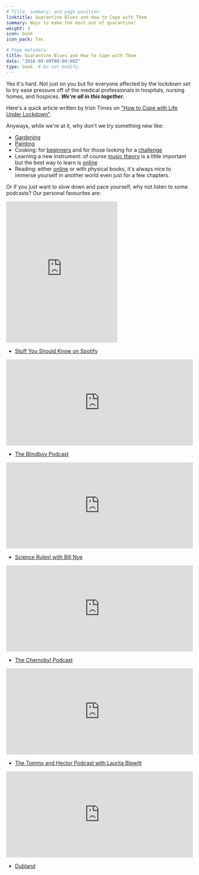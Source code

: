 ```yaml
---
# Title, summary, and page position.
linktitle: Quarantine Blues and How to Cope with Them
summary: Ways to make the most out of quarantine!
weight: 3
icon: book
icon_pack: fas

# Page metadata.
title: Quarantine Blues and How to Cope with Them
date: "2018-09-09T00:00:00Z"
type: book  # Do not modify.
---
```


Yes it's hard. Not just on you but for everyone affected by the lockdown set to try ease pressure off of the medical professionals in hospitals, nursing homes, and hospices.
**_We're all in this together._**

Here's a quick article written by Irish Times on ["How to Cope with Life Under Lockdown"](https://www.independent.ie/world-news/coronavirus/housebound-how-to-cope-with-life-under-lockdown-39041057.html).

Anyways, while we're at it, why don't we try something new like:

* [Gardening](https://www.irishtimes.com/life-and-style/homes-and-property/gardens/gardening-for-beginners-how-to-sow-and-grow-for-the-first-time-1.4211965)
* [Painting](https://drawpaintacademy.com/painting-for-beginners/)
* Cooking: for [beginners](https://www.purewow.com/food/easy-dinner-recipes-for-beginners) and for those looking for a [challenge](https://www.saveur.com/most-challenging-recipes/)
* Learning a new instrument: of course [music theory](https://guitar.com/lessons/lessons-theory-introduction-to-scales/) is a little important but the best way to learn is [online](https://www.tropicalmba.com/learn-to-play-guitar/)
* Reading: either [online](https://www.fictionpress.com/) or with physical books, it's always nice to immerse yourself in another world even just for a few chapters.

Or if you just want to slow down and pace yourself, why not listen to some podcasts? Our personal favourites are:

<iframe src="https://open.spotify.com/embed/playlist/2qtmaeg0wfJWvBQ7waNlyW" width="300" height="380" frameborder="0" allowtransparency="true" allow="encrypted-media"></iframe>

* [Stuff You Should Know on Spotify](https://open.spotify.com/playlist/2qtmaeg0wfJWvBQ7waNlyW) 

<iframe src="https://open.spotify.com/embed-podcast/show/7HinkS0WZqDuMXYh02EUY1" width="100%" height="232" frameborder="0" allowtransparency="true" allow="encrypted-media"></iframe>

* [The Blindboy Podcast](https://open.spotify.com/show/7HinkS0WZqDuMXYh02EUY1?si=CAYM5aXdTy2-qB0HYbm4kw)

<iframe src="https://open.spotify.com/embed-podcast/show/3zGr8BgdHMdhUeLhgEYX8R" width="100%" height="232" frameborder="0" allowtransparency="true" allow="encrypted-media"></iframe>

* [Science Rules! with Bill Nye](https://open.spotify.com/show/3zGr8BgdHMdhUeLhgEYX8R?si=rCWqFH4aTUetdQWdns7JjA)

<iframe src="https://open.spotify.com/embed-podcast/show/5SSYyVWm0FaY8as96gE3EM" width="100%" height="232" frameborder="0" allowtransparency="true" allow="encrypted-media"></iframe>

* [The Chernobyl Podcast](https://open.spotify.com/show/5SSYyVWm0FaY8as96gE3EM?si=BskdVO7wQfu-tUIOnFZoHw)

<iframe src="https://open.spotify.com/embed-podcast/show/4NWwRg65KT5ezlAugn7NKl" width="100%" height="232" frameborder="0" allowtransparency="true" allow="encrypted-media"></iframe>

* [The Tommy and Hector Podcast with Laurita Blewitt](https://open.spotify.com/show/4NWwRg65KT5ezlAugn7NKl?si=eii5qgDQRxKpyA-ZEM17wA)

<iframe src="https://open.spotify.com/embed-podcast/show/5Y0PpeOMpEgCzUxuhFeXGN" width="100%" height="232" frameborder="0" allowtransparency="true" allow="encrypted-media"></iframe>

* [Dubland](https://open.spotify.com/show/5Y0PpeOMpEgCzUxuhFeXGN?si=NvYvOBZhQD-ai-6tSn2SVA)
